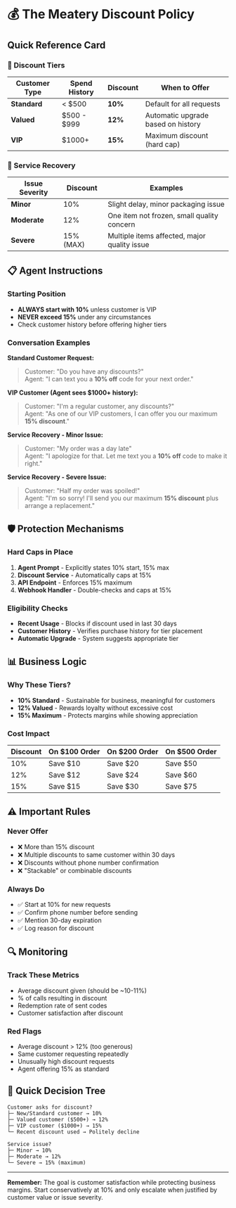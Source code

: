 # 💰 The Meatery Discount Policy

## Quick Reference Card

### 🎯 Discount Tiers
| Customer Type | Spend History | Discount | When to Offer |
|--------------|---------------|----------|---------------|
| **Standard** | < $500 | **10%** | Default for all requests |
| **Valued** | $500 - $999 | **12%** | Automatic upgrade based on history |
| **VIP** | $1000+ | **15%** | Maximum discount (hard cap) |

### 🔧 Service Recovery
| Issue Severity | Discount | Examples |
|---------------|----------|----------|
| **Minor** | 10% | Slight delay, minor packaging issue |
| **Moderate** | 12% | One item not frozen, small quality concern |
| **Severe** | 15% (MAX) | Multiple items affected, major quality issue |

## 📋 Agent Instructions

### Starting Position
- **ALWAYS start with 10%** unless customer is VIP
- **NEVER exceed 15%** under any circumstances
- Check customer history before offering higher tiers

### Conversation Examples

**Standard Customer Request:**
> Customer: "Do you have any discounts?"  
> Agent: "I can text you a **10% off** code for your next order."

**VIP Customer (Agent sees $1000+ history):**
> Customer: "I'm a regular customer, any discounts?"  
> Agent: "As one of our VIP customers, I can offer you our maximum **15% discount**."

**Service Recovery - Minor Issue:**
> Customer: "My order was a day late"  
> Agent: "I apologize for that. Let me text you a **10% off** code to make it right."

**Service Recovery - Severe Issue:**
> Customer: "Half my order was spoiled!"  
> Agent: "I'm so sorry! I'll send you our maximum **15% discount** plus arrange a replacement."

## 🛡️ Protection Mechanisms

### Hard Caps in Place
1. **Agent Prompt** - Explicitly states 10% start, 15% max
2. **Discount Service** - Automatically caps at 15%
3. **API Endpoint** - Enforces 15% maximum
4. **Webhook Handler** - Double-checks and caps at 15%

### Eligibility Checks
- **Recent Usage** - Blocks if discount used in last 30 days
- **Customer History** - Verifies purchase history for tier placement
- **Automatic Upgrade** - System suggests appropriate tier

## 📊 Business Logic

### Why These Tiers?
- **10% Standard** - Sustainable for business, meaningful for customers
- **12% Valued** - Rewards loyalty without excessive cost
- **15% Maximum** - Protects margins while showing appreciation

### Cost Impact
| Discount | On $100 Order | On $200 Order | On $500 Order |
|----------|--------------|---------------|---------------|
| 10% | Save $10 | Save $20 | Save $50 |
| 12% | Save $12 | Save $24 | Save $60 |
| 15% | Save $15 | Save $30 | Save $75 |

## ⚠️ Important Rules

### Never Offer
- ❌ More than 15% discount
- ❌ Multiple discounts to same customer within 30 days
- ❌ Discounts without phone number confirmation
- ❌ "Stackable" or combinable discounts

### Always Do
- ✅ Start at 10% for new requests
- ✅ Confirm phone number before sending
- ✅ Mention 30-day expiration
- ✅ Log reason for discount

## 🔍 Monitoring

### Track These Metrics
- Average discount given (should be ~10-11%)
- % of calls resulting in discount
- Redemption rate of sent codes
- Customer satisfaction after discount

### Red Flags
- Average discount > 12% (too generous)
- Same customer requesting repeatedly
- Unusually high discount requests
- Agent offering 15% as standard

## 📝 Quick Decision Tree

```
Customer asks for discount?
├─ New/Standard customer → 10%
├─ Valued customer ($500+) → 12%
├─ VIP customer ($1000+) → 15%
└─ Recent discount used → Politely decline

Service issue?
├─ Minor → 10%
├─ Moderate → 12%
└─ Severe → 15% (maximum)
```

---

**Remember:** The goal is customer satisfaction while protecting business margins. Start conservatively at 10% and only escalate when justified by customer value or issue severity.

